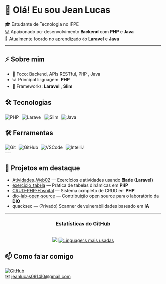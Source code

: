 # 👋 Olá! Eu sou Jean Lucas  

🎓 Estudante de Tecnologia no IFPE  
💻 Apaixonado por desenvolvimento **Backend** com **PHP** e **Java**  
🚀 Atualmente focado no aprendizado do **Laravel** e **Java** 

---

## ⚡ Sobre mim  
- 🎯 Foco: Backend, APIs RESTful, PHP , Java  
- 💻 Principal linguagem: **PHP**  
- 🚀 Frameworks: **Laravel** , **Slim**   

## 🛠️ Tecnologias  

<div style="display: flex; flex-wrap: wrap; gap: 10px;">
  <img src="https://img.shields.io/badge/PHP-777BB4?style=for-the-badge&logo=php&logoColor=white" alt="PHP"/>
  <img src="https://img.shields.io/badge/Laravel-FF2D20?style=for-the-badge&logo=laravel&logoColor=white" alt="Laravel"/>
  <img src="https://img.shields.io/badge/Slim_Framework-74B6EC?style=for-the-badge&logo=php&logoColor=white" alt="Slim"/>
  <img src="https://img.shields.io/badge/Java-007396?style=for-the-badge&logo=java&logoColor=white" alt="Java"/>
</div>

## 🛠️ Ferramentas
<div style="display: flex; flex-wrap: wrap; gap: 10px;">
  <img src="https://img.shields.io/badge/Git-F05032?style=for-the-badge&logo=git&logoColor=white" alt="Git"/>
  <img src="https://img.shields.io/badge/GitHub-181717?style=for-the-badge&logo=github&logoColor=white" alt="GitHub"/>
  <img src="https://img.shields.io/badge/VSCode-007ACC?style=for-the-badge&logo=visual-studio-code&logoColor=white" alt="VSCode"/>
  <img src="https://img.shields.io/badge/IntelliJ_IDEA-000000?style=for-the-badge&logo=intellij-idea&logoColor=white" alt="IntelliJ"/>
</div>
---

## 🌟 Projetos em destaque  

- [Atividades_Web02](https://github.com/JeanLucas05/Atividades_Web02) — Exercícios e atividades usando **Blade (Laravel)**  
- [exercicio_tabela](https://github.com/JeanLucas05/exercicio_tabela) — Prática de tabelas dinâmicas em **PHP**  
- [CRUD-PHP-Hospital](https://github.com/JeanLucas05/CRUD-PHP-Hospital) — Sistema completo de CRUD em **PHP**  
- [dio-lab-open-source](https://github.com/JeanLucas05/dio-lab-open-source) — Contribuição open source para o laboratório da **DIO**  
- quacksec — (Privado) Scanner de vulnerabilidades baseado em **IA**  

---

<div style="text-align: center;" align="center">
  <h3>Estatísticas do GitHub</h3>
  <br>
  <img src="https://github-readme-stats.vercel.app/api?username=JeanLucas05&show_icons=true&include_all_commits=true&count_private=false&bg_color=000000&title_color=c72c3b&text_color=FFFFFF">

  <a href="https://github.com/anuraghazra/github-readme-stats">
    <img src="https://github-readme-stats.vercel.app/api/top-langs/?username=JeanLucas05&line_height=10&card_width=290&layout=compact&count_private=true&langs_count=4&show_icons=true&title_color=c72c3b&bg_color=000000&text_color=FFFFFF&border_radius=3&border_color=c72c3b" alt="Linguagens mais usadas">
  </a>
</div>

## 📫 Como falar comigo  

[![GitHub](https://img.shields.io/badge/GitHub-JeanLucas05-181717?style=for-the-badge&logo=github)](https://github.com/JeanLucas05)  
✉️ jeanlucas091410@gmail.com
